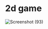 # 2d game
![Screenshot (93)](https://github.com/YasithSaminthaka/GotoZero/assets/17696219/42337351-616f-4f0a-bc80-70627bffb3d6)
